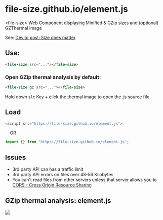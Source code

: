# file-size.github.io/element.js
&lt;file-size> Web Component displaying Minified &amp; GZip sizes and (optional) GZThermal Image

See: [Dev.to post: Size does matter](https://dev.to/dannyengelman/file-size-web-component-because-size-does-matter-3d3k)

## Use:

```html
<file-size src="..."></file-size>
```

### Open GZip thermal analysis by default:

```html
<file-size gz src="..."></file-size>
```

Hold down ``alt`` Key + click the thermal image to open the .js source file.

## Load

```js
<script src="https://file-size.github.io/element.js">
```

 &nbsp; &nbsp; OR

```js
import {} from "https://file-size.github.io/element.js";
```

## Issues

* 3rd party API can has a traffic limit
* 3rd party API errors on files over 48-56 Kilobytes
* You can't read files from other servers unless that server allows you to  
[CORS - Cross Origin Resource Sharing](https://developer.mozilla.org/en-US/docs/Web/HTTP/CORS) 

## GZip thermal analysis: element.js

![](https://gzthermal.vercel.app/?url=https://file-size.github.io/element.js)
